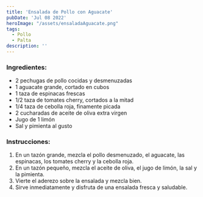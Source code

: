 ```yaml
---
title: 'Ensalada de Pollo con Aguacate'
pubDate: 'Jul 08 2022'
heroImage: "/assets/ensaladaAguacate.png"
tags: 
  - Pollo
  - Palta
description: ''
---
```


### Ingredientes:
- 2 pechugas de pollo cocidas y desmenuzadas
- 1 aguacate grande, cortado en cubos
- 1 taza de espinacas frescas
- 1/2 taza de tomates cherry, cortados a la mitad
- 1/4 taza de cebolla roja, finamente picada
- 2 cucharadas de aceite de oliva extra virgen
- Jugo de 1 limón
- Sal y pimienta al gusto

### Instrucciones:
1. En un tazón grande, mezcla el pollo desmenuzado, el aguacate, las espinacas, los tomates cherry y la cebolla roja.
2. En un tazón pequeño, mezcla el aceite de oliva, el jugo de limón, la sal y la pimienta.
3. Vierte el aderezo sobre la ensalada y mezcla bien.
4. Sirve inmediatamente y disfruta de una ensalada fresca y saludable.